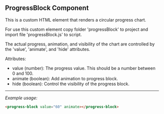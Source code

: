 ## ProgressBlock Component

This is a custom HTML element that renders a circular progress chart.

For use this custom element copy folder 'progressBlock' to project and import file 'progressBlock.js' to script.

The actual progress, animation, and visibility of the chart are controlled by the 'value', 'animate', and 'hide' attributes.

Attributes:

- value (number): The progress value. This should be a number between 0 and 100.
- animate (boolean): Add animation to progress block.
- hide (boolean): Control the visibility of the progress block.

---

_Example usage:_

```html
<progress-block value="60" animate></progress-block>
```
